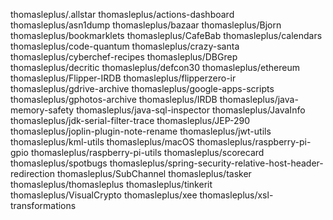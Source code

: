 thomasleplus/.allstar
thomasleplus/actions-dashboard
thomasleplus/asn1dump
thomasleplus/bazaar
thomasleplus/Bjorn
thomasleplus/bookmarklets
thomasleplus/CafeBab
thomasleplus/calendars
thomasleplus/code-quantum
thomasleplus/crazy-santa
thomasleplus/cyberchef-recipes
thomasleplus/DBGrep
thomasleplus/decritic
thomasleplus/defcon30
thomasleplus/ethereum
thomasleplus/Flipper-IRDB
thomasleplus/flipperzero-ir
thomasleplus/gdrive-archive
thomasleplus/google-apps-scripts
thomasleplus/gphotos-archive
thomasleplus/IRDB
thomasleplus/java-memory-safety
thomasleplus/java-sql-inspector
thomasleplus/JavaInfo
thomasleplus/jdk-serial-filter-trace
thomasleplus/JEP-290
thomasleplus/joplin-plugin-note-rename
thomasleplus/jwt-utils
thomasleplus/kml-utils
thomasleplus/macOS
thomasleplus/raspberry-pi-gpio
thomasleplus/raspberry-pi-utils
thomasleplus/scorecard
thomasleplus/spotbugs
thomasleplus/spring-security-relative-host-header-redirection
thomasleplus/SubChannel
thomasleplus/tasker
thomasleplus/thomasleplus
thomasleplus/tinkerit
thomasleplus/VisualCrypto
thomasleplus/xee
thomasleplus/xsl-transformations


